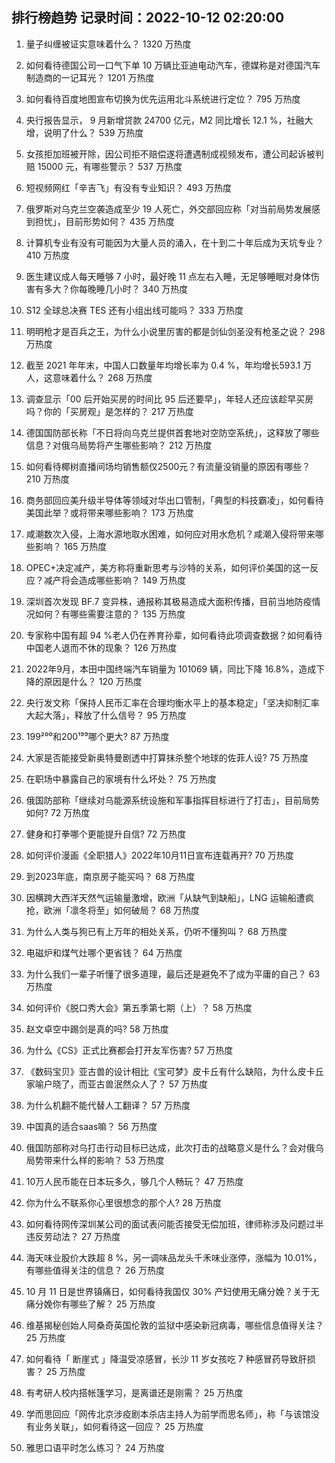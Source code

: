 
## 排行榜趋势 记录时间：2022-10-12 02:20:00
  
  1. 量子纠缠被证实意味着什么？ 1320 万热度
    
  2. 如何看待德国公司一口气下单 10 万辆比亚迪电动汽车，德媒称是对德国汽车制造商的一记耳光？ 1201 万热度
    
  3. 如何看待百度地图宣布切换为优先运用北斗系统进行定位？ 795 万热度
    
  4. 央行报告显示， 9 月新增贷款 24700 亿元，M2 同比增长 12.1 %，社融大增，说明了什么？ 539 万热度
    
  5. 女孩拒加班被开除，因公司拒不赔偿遂将遭遇制成视频发布，遭公司起诉被判赔 15000 元，有哪些警示？ 537 万热度
    
  6. 短视频网红「辛吉飞」有没有专业知识？ 493 万热度
    
  7. 俄罗斯对乌克兰空袭造成至少 19 人死亡，外交部回应称「对当前局势发展感到担忧」，目前形势如何？ 435 万热度
    
  8. 计算机专业有没有可能因为大量人员的涌入，在十到二十年后成为天坑专业？ 410 万热度
    
  9. 医生建议成人每天睡够 7 小时，最好晚 11 点左右入睡，无足够睡眠对身体伤害有多大？你每晚睡几小时？ 340 万热度
    
  10. S12 全球总决赛 TES 还有小组出线可能吗？ 333 万热度
    
  11. 明明枪才是百兵之王，为什么小说里厉害的都是剑仙剑圣没有枪圣之说？ 298 万热度
    
  12. 截至 2021 年年末，中国人口数量年均增长率为 0.4 %，年均增长593.1 万人，这意味着什么？ 268 万热度
    
  13. 调查显示「00 后开始买房的时间比 95 后还要早」，年轻人还应该趁早买房吗？你的「买房观」是怎样的？ 217 万热度
    
  14. 德国国防部长称「不日将向乌克兰提供首套地对空防空系统」，这释放了哪些信息？对俄乌局势将产生哪些影响？ 212 万热度
    
  15. 如何看待椰树直播间场均销售额仅2500元？有流量没销量的原因有哪些？ 210 万热度
    
  16. 商务部回应美升级半导体等领域对华出口管制，「典型的科技霸凌」，如何看待美国此举？或将带来哪些影响？ 173 万热度
    
  17. 咸潮数次入侵，上海水源地取水困难，如何应对用水危机？咸潮入侵将带来哪些影响？ 165 万热度
    
  18. OPEC+决定减产，美方称将重新思考与沙特的关系，如何评价美国的这一反应？减产将会造成哪些影响？ 149 万热度
    
  19. 深圳首次发现 BF.7 变异株，通报称其极易造成大面积传播，目前当地防疫情况如何？有哪些需要注意的？ 135 万热度
    
  20. 专家称中国有超 94 %老人仍在养育孙辈，如何看待此项调查数据？如何看待中国老人退而不休的现象？ 126 万热度
    
  21. 2022年9月，本田中国终端汽车销量为 101069 辆，同比下降 16.8%，造成下降的原因是什么？ 120 万热度
    
  22. 央行发文称「保持人民币汇率在合理均衡水平上的基本稳定」「坚决抑制汇率大起大落」，释放了什么信号？ 95 万热度
    
  23. 199²⁰⁰和200¹⁹⁹哪个更大? 87 万热度
    
  24. 大家是否能接受新奥特曼剧透中打算抹杀整个地球的佐菲人设? 75 万热度
    
  25. 在职场中暴露自己的家境有什么坏处？ 75 万热度
    
  26. 俄国防部称「继续对乌能源系统设施和军事指挥目标进行了打击」，目前局势如何? 72 万热度
    
  27. 健身和打拳哪个更能提升自信? 72 万热度
    
  28. 如何评价漫画《全职猎人》2022年10月11日宣布连载再开? 70 万热度
    
  29. 到2023年底，南京房子能买吗？ 68 万热度
    
  30. 因横跨大西洋天然气运输量激增，欧洲「从缺气到缺船」，LNG 运输船遭疯抢，欧洲「凛冬将至」如何破局？ 68 万热度
    
  31. 为什么人类与狗已有上万年的相处关系，仍听不懂狗叫？ 68 万热度
    
  32. 电磁炉和煤气灶哪个更省钱？ 64 万热度
    
  33. 为什么我们一辈子听懂了很多道理，最后还是避免不了成为平庸的自己？ 63 万热度
    
  34. 如何评价《脱口秀大会》第五季第七期（上）？ 58 万热度
    
  35. 赵文卓空中踢剑是真的吗? 58 万热度
    
  36. 为什么《CS》正式比赛都会打开友军伤害? 57 万热度
    
  37. 《数码宝贝》亚古兽的设计相比《宝可梦》皮卡丘有什么缺陷，为什么皮卡丘家喻户晓了，而亚古兽泯然众人了？ 57 万热度
    
  38. 为什么机翻不能代替人工翻译？ 57 万热度
    
  39. 中国真的适合saas嘛？ 56 万热度
    
  40. 俄国防部称对乌打击行动目标已达成，此次打击的战略意义是什么？会对俄乌局势带来什么样的影响？ 53 万热度
    
  41. 10万人民币能在日本玩多久，够几个人畅玩？ 47 万热度
    
  42. 你为什么不联系你心里很想念的那个人? 28 万热度
    
  43. 如何看待网传深圳某公司的面试表问能否接受无偿加班，律师称涉及问题过半违反劳动法？ 27 万热度
    
  44. 海天味业股价大跌超 8 %，另一调味品龙头千禾味业涨停，涨幅为 10.01%，有哪些值得关注的信息？ 26 万热度
    
  45. 10 月 11 日是世界镇痛日，如何看待我国仅 30% 产妇使用无痛分娩？关于无痛分娩你有哪些了解？ 25 万热度
    
  46. 维基揭秘创始人阿桑奇英国伦敦的监狱中感染新冠病毒，哪些信息值得关注？ 25 万热度
    
  47. 如何看待「 断崖式 」降温受凉感冒，长沙 11 岁女孩吃 7 种感冒药导致肝损害？ 25 万热度
    
  48. 有考研人校内搭帐篷学习，是离谱还是刚需？ 25 万热度
    
  49. 学而思回应「网传北京涉疫剧本杀店主持人为前学而思名师」，称「与该馆没有业务关联」，如何看待这一回应？ 25 万热度
    
  50. 雅思口语平时怎么练习？ 24 万热度
    
